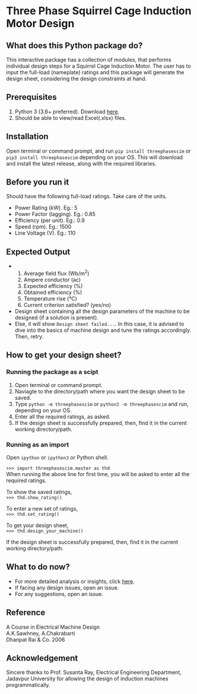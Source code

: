 # Three Phase Squirrel Cage Induction Motor Design

## What does this Python package do?
This interactive package has a collection of modules, that performs individual design steps for a Squirrel Cage Induction Motor. 
The user has to input the full-load (nameplate) ratings and this package will generate the design sheet, considering the design constraints at hand. 

## Prerequisites
1. Python 3 (3.6+ preferred). Download [here](https://www.python.org/downloads/).  
2. Should be able to view/read Excel(.xlsx) files.

## Installation
Open terminal or command prompt, and run `pip install threephasescim` or `pip3 install threephasescim` depending on your OS.
This will download and install the latest release, along with the required libraries. 

## Before you run it
Should have the following full-load ratings. Take care of the units. 
- Power Rating (kW). Eg.: 5
- Power Factor (lagging). Eg.: 0.85
- Efficiency (per unit). Eg.: 0.9
- Speed (rpm). Eg.: 1500
- Line Voltage (V). Eg.: 110

## Expected Output
- 1. Average field flux (Wb/m<sup>2</sup>)
  2. Ampere conductor (ac)
  3. Expected efficiency (%)
  4. Obtained efficiency (%)
  5. Temperature rise (&deg;C)
  6. Current criterion satisfied? (yes/no)
- Design sheet containing all the design parameters of the machine to be designed (if a solution is present). 
- Else, it will show `Design sheet failed...`. In this case, it is advised to dive into the basics of machine design and tune the ratings accordingly. Then, retry. 

## How to get your design sheet?
### Running the package as a scipt
1. Open terminal or command prompt.
2. Naviagte to the directory/path where you want the design sheet to be saved.
3. Type `python -m threephasescim` or `python3 -m threephasescim` and run, depending on your OS.
4. Enter all the required ratings, as asked.
5. If the design sheet is successfully prepared, then, find it in the current working directory/path. 
### Running as an import
Open `ipython` or `ipython3` or Python shell.

`>>> import threephasescim.master as thd` <br />
When running the above line for first time, you will be asked to enter all the required ratings.

To show the saved ratings, <br />
`>>> thd.show_rating()`

To enter a new set of ratings, <br />
`>>> thd.set_rating()`

To get your design sheet, <br />
`>>> thd.design_your_machine()`

If the design sheet is successfully prepared, then, find it in the current working directory/path.

## What to do now?
- For more detailed analysis or insights, click [here](https://github.com/pranabendra/three-phase-scim/tree/master/threephasescim/threephasescim).
- If facing any design issues, open an issue.
- For any suggestions, open an issue.

## Reference
A Course in Electrical Machine Design  
A.K.Sawhney, A.Chakrabarti  
Dhanpat Rai & Co. 2006  

## Acknowledgement
Sincere thanks to Prof. Susanta Ray, Electrical Engineering Department, Jadavpur University for allowing the design of induction machines programmatically.
